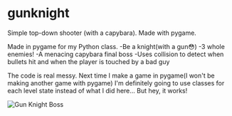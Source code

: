 # gunknight
 Simple top-down shooter (with a capybara). Made with pygame.
 
 Made in pygame for my Python class.
 -Be a knight(with a gun😳)
 -3 whole enemies!
 -A menacing capybara final boss
 -Uses collision to detect when bullets hit and when the player is touched by a bad guy

The code is real messy. Next time I make a game in pygame(I won't be making another game with pygame) I'm definitely going to use classes for each level state instead of what I did here... But hey, it works!

![Gun Knight Boss](https://i.imgur.com/in6ylup.png "THE CAPYBARA")
